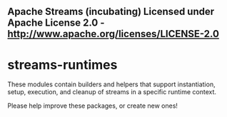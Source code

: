 Apache Streams (incubating)
Licensed under Apache License 2.0 - http://www.apache.org/licenses/LICENSE-2.0
--------------------------------------------------------------------------------

streams-runtimes
==============

These modules contain builders and helpers that support instantiation,
setup, execution, and cleanup of streams in a specific runtime context.

Please help improve these packages, or create new ones!
